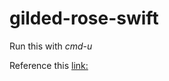 # gilded-rose-swift

Run this with *cmd-u*


Reference this [link:](https://www.youtube.com/watch?v=8bZh5LMaSmE&feature=youtu.be&t=892)
